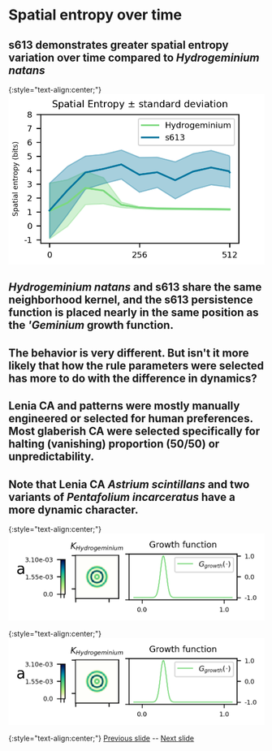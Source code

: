 # Spatial entropy over time

## s613 demonstrates greater spatial entropy variation over time compared to _Hydrogeminium natans_

{:style="text-align:center;"}
![teaser figure showing Orbium and s613 CA](https://raw.githubusercontent.com/riveSunder/yuca/master/assets/glaberish/spatial_entropy_plot.png)

## _Hydrogeminium natans_ and s613 share the same neighborhood kernel, and the s613 persistence function is placed nearly in the same position as the _'Geminium_ growth function. 

## The behavior is very different. But isn't it more likely that how the rule parameters were selected has more to do with the difference in dynamics? 

## Lenia CA and patterns were mostly manually engineered or selected for human preferences. Most glaberish CA were selected specifically for halting (vanishing) proportion (50/50) or unpredictability. 

## Note that Lenia CA _Astrium scintillans_ and two variants of _Pentafolium incarceratus_ have a more dynamic character.

{:style="text-align:center;"}
![teaser figure showing Orbium and s613 CA](https://raw.githubusercontent.com/riveSunder/yuca/master/assets/glaberish/lenia_geminium.png)

{:style="text-align:center;"}
![teaser figure showing Orbium and s613 CA](https://raw.githubusercontent.com/riveSunder/yuca/master/assets/glaberish/lenia_geminium.png)

{:style="text-align:center;"}
[Previous slide](https://rivesunder.github.io/yuca/g_slide_009) -- [Next slide](https://rivesunder.github.io/yuca/g_slide_011)
